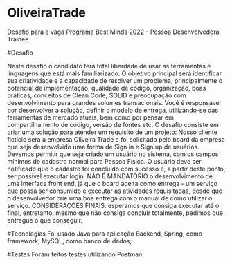 # OliveiraTrade
Desafio para a vaga Programa Best Minds 2022 - Pessoa Desenvolvedora Trainee


#Desafio

Neste desafio o candidato terá total liberdade de usar as ferramentas e linguagens que está mais familiarizado. O objetivo principal será identificar sua criatividade e a capacidade de resolver um problema, principalmente o potencial de implementação, qualidade de código, organização, boas práticas, conceitos de Clean Code, SOLID e preocupação com desenvolvimento para grandes volumes transacionais. Você é responsável por desenvolver a solução, definir o modelo de entrega, utilizando-se das ferramentas de mercado atuais, bem como por pensar em compartilhamento de código, versão de fontes etc. O desafio consiste em criar uma solução para atender um requisito de um projeto: Nosso cliente fictício será a empresa Oliveira Trade e foi solicitado pelo board da empresa que seja desenvolvido uma forma de Sign in e Sign up de usuários. Devemos permitir que seja criado um usuário no sistema, com os campos mínimos de cadastro normal para Pessoa Física. O usuário deve ser notificado que o cadastro foi concluído com sucesso e, a partir deste ponto, ser possível executar login. NÃO É MANDATÓRIO o desenvolvimento de uma interface front end, já que o board aceita como entrega - um serviço que possa ser consumido e executar as atividades requisitadas, desde que o desenvolvedor crie uma boa entrega com o manual de como utilizar o serviço. CONSIDERAÇÕES FINAIS: esperamos que consiga executar até o final, entretanto, mesmo que não consiga concluir totalmente, pedimos que entregue o que conseguir.

#Tecnologias
Foi usado Java para aplicação Backend,
Spring, como framework,
MySQL, como banco de dados;

#Testes
Foram feitos testes utilizando Postman.
